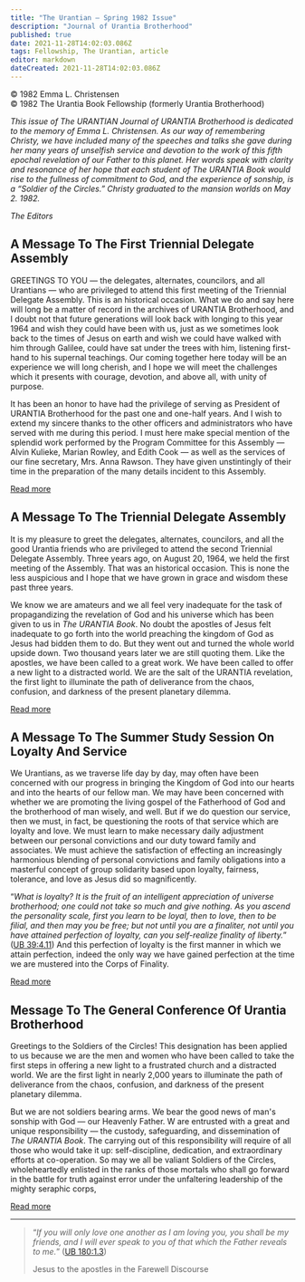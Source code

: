 ```yaml
---
title: "The Urantian — Spring 1982 Issue"
description: "Journal of Urantia Brotherhood"
published: true
date: 2021-11-28T14:02:03.086Z
tags: Fellowship, The Urantian, article
editor: markdown
dateCreated: 2021-11-28T14:02:03.086Z
---
```


<p class="v-card v-sheet theme--light grey lighten-3 px-2">© 1982 Emma L. Christensen<br>© 1982 The Urantia Book Fellowship (formerly Urantia Brotherhood)</p>

_This issue of The URANTIAN Journal of URANTIA Brotherhood is dedicated to the memory of Emma L. Christensen. As our way of remembering Christy, we have included many of the speeches and talks she gave during her many years of unselfish service and devotion to the work of this fifth epochal revelation of our Father to this planet. Her words speak with clarity and resonance of her hope that each student of The URANTIA Book would rise to the fullness of commitment to God, and the experience of sonship, is a “Soldier of the Circles.” Christy graduated to the mansion worlds on May 2. 1982._

_The Editors_

## A Message To The First Triennial Delegate Assembly

GREETINGS TO YOU — the delegates, alternates, councilors, and all Urantians — who are privileged to attend this first meeting of the Triennial Delegate Assembly. This is an historical occasion. What we do and say here will long be a matter of record in the archives of URANTIA Brotherhood, and I doubt not that future generations will look back with longing to this year 1964 and wish they could have been with us, just as we sometimes look back to the times of Jesus on earth and wish we could have walked with him through Galilee, could have sat under the trees with him, listening first-hand to his supernal teachings. Our coming together here today will be an experience we will long cherish, and I hope we will meet the challenges which it presents with courage, devotion, and above all, with unity of purpose.

It has been an honor to have had the privilege of serving as President of URANTIA Brotherhood for the past one and one-half years. And I wish to extend my sincere thanks to the other officers and administrators who have served with me during this period. I must here make special mention of the splendid work performed by the Program Committee for this Assembly — Alvin Kulieke, Marian Rowley, and Edith Cook — as well as the services of our fine secretary, Mrs. Anna Rawson. They have given unstintingly of their time in the preparation of the many details incident to this Assembly.

[Read more](/en/article/Emma_L_Christensen/A_message_to_the_first_triennial_delegate_assembly)

## A Message To The Triennial Delegate Assembly

It is my pleasure to greet the delegates, alternates, councilors, and all the good Urantia friends who are privileged to attend the second Triennial Delegate Assembly. Three years ago, on August 20, 1964, we held the first meeting of the Assembly. That was an historical occasion. This is none the less auspicious and I hope that we have grown in grace and wisdom these past three years.

We know we are amateurs and we all feel very inadequate for the task of propagandizing the revelation of God and his universe which has been given to us in _The URANTIA Book_. No doubt the apostles of Jesus felt inadequate to go forth into the world preaching the kingdom of God as Jesus had bidden them to do. But they went out and turned the whole world upside down. Two thousand years later we are still quoting them. Like the apostles, we have been called to a great work. We have been called to offer a new light to a distracted world. We are the salt of the URANTIA revelation, the first light to illuminate the path of deliverance from the chaos, confusion, and darkness of the present planetary dilemma.

[Read more](/en/article/Emma_L_Christensen/A_message_to_the_triennial_delegate_assembly)

## A Message To The Summer Study Session On Loyalty And Service

We Urantians, as we traverse life day by day, may often have been concerned with our progress in bringing the Kingdom of God into our hearts and into the hearts of our fellow man. We may have been concerned with whether we are promoting the living gospel of the Fatherhood of God and the brotherhood of man wisely, and well. But if we do question our service, then we must, in fact, be questioning the roots of that service which are loyalty and love. We must learn to make necessary daily adjustment between our personal convictions and our duty toward family and associates. We must achieve the satisfaction of effecting an increasingly harmonious blending of personal convictions and family obligations into a masterful concept of group solidarity based upon loyalty, fairness, tolerance, and love as Jesus did so magnificently.

“_What is loyalty? It is the fruit of an intelligent appreciation of universe brotherhood; one could not take so much and give nothing. As you ascend the personality scale, first you learn to be loyal, then to love, then to be filial, and then may you be free; but not until you are a finaliter, not until you have attained perfection of loyalty, can you self-realize finality of liberty._” ([UB 39:4.11](/en/The_Urantia_Book/39#p4_11)) And this perfection of loyalty is the first manner in which we attain perfection, indeed the only way we have gained perfection at the time we are mustered into the Corps of Finality.

[Read more](/en/article/Emma_L_Christensen/A_message_to_the_summer_stuy_session_on_loyalty_and_service)

## Message To The General Conference Of Urantia Brotherhood

Greetings to the Soldiers of the Circles! This designation has been applied to us because we are the men and women who have been called to take the first steps in offering a new light to a frustrated church and a distracted world. We are the first light in nearly 2,000 years to illuminate the path of deliverance from the chaos, confusion, and darkness of the present planetary dilemma.

But we are not soldiers bearing arms. We bear the good news of man's sonship with God — our Heavenly Father. W are entrusted with a great and unique responsibility — the custody, safeguarding, and dissemination of _The URANTIA Book_. The carrying out of this responsibility will require of all those who would take it up: self-discipline, dedication, and extraordinary efforts at co-operation. So may we all be valiant Soldiers of the Circles, wholeheartedly enlisted in the ranks of those mortals who shall go forward in the battle for truth against error under the unfaltering leadership of the mighty seraphic corps,

[Read more](/en/article/Emma_L_Christensen/Message_to_the_general_conference_of_Urantia_Brotherhood)

---

> “_If you will only love one another as I am loving you, you shall be my friends, and I will ever speak to you of that which the Father reveals to me._” ([UB 180:1.3](/en/The_Urantia_Book/180#p1_3)) 
> 
> Jesus to the apostles in the Farewell Discourse
